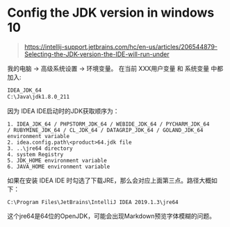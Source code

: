 # Config the JDK version in windows 10
> https://intellij-support.jetbrains.com/hc/en-us/articles/206544879-Selecting-the-JDK-version-the-IDE-will-run-under

我的电脑 -> 高级系统设置 -> 环境变量。
在当前 XXX用户变量 和 系统变量 中都加入:
```bash
IDEA_JDK_64
C:\Java\jdk1.8.0_211
```
因为 IDEA IDE启动时的JDK获取顺序为：
```
1. IDEA_JDK_64 / PHPSTORM_JDK_64 / WEBIDE_JDK_64 / PYCHARM_JDK_64 
/ RUBYMINE_JDK_64 / CL_JDK_64 / DATAGRIP_JDK_64 / GOLAND_JDK_64 environment variable
2. idea.config.path\<product>64.jdk file
3. ..\jre64 directory
4. system Registry
5. JDK_HOME environment variable
6. JAVA_HOME environment variable
```
如果在安装 IDEA IDE 时勾选了下载JRE，那么会对应上面第三点。路径大概如下：
```
C:\Program Files\JetBrains\IntelliJ IDEA 2019.1.3\jre64
```
这个jre64是64位的OpenJDK，可能会出现Markdown预览字体模糊的问题。